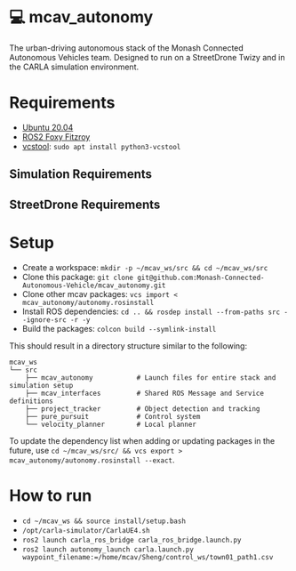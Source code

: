 # 💻 mcav_autonomy
The urban-driving autonomous stack of the Monash Connected Autonomous Vehicles team. Designed to run on a StreetDrone Twizy and in the CARLA simulation environment.

# Requirements
- [Ubuntu 20.04](https://ubuntu.com/download/desktop)
- [ROS2 Foxy Fitzroy](https://docs.ros.org/en/foxy/Installation.html)
- [vcstool](https://github.com/dirk-thomas/vcstool): `sudo apt install python3-vcstool`

## Simulation Requirements

## StreetDrone Requirements

# Setup
- Create a workspace: `mkdir -p ~/mcav_ws/src && cd ~/mcav_ws/src`
- Clone this package: `git clone git@github.com:Monash-Connected-Autonomous-Vehicle/mcav_autonomy.git`
- Clone other mcav packages: `vcs import < mcav_autonomy/autonomy.rosinstall`
- Install ROS dependencies: `cd .. && rosdep install --from-paths src --ignore-src -r -y`
- Build the packages: `colcon build --symlink-install`

This should result in a directory structure similar to the following:
```
mcav_ws
└── src
    ├── mcav_autonomy           # Launch files for entire stack and simulation setup
    ├── mcav_interfaces         # Shared ROS Message and Service definitions
    ├── project_tracker         # Object detection and tracking
    ├── pure_pursuit            # Control system
    └── velocity_planner        # Local planner
```
To update the dependency list when adding or updating packages in the future, use `cd ~/mcav_ws/src/ && vcs export > mcav_autonomy/autonomy.rosinstall --exact`.

# How to run
- `cd ~/mcav_ws && source install/setup.bash`
- `/opt/carla-simulator/CarlaUE4.sh`
- `ros2 launch carla_ros_bridge carla_ros_bridge.launch.py`
- `ros2 launch autonomy_launch carla.launch.py waypoint_filename:=/home/mcav/Sheng/control_ws/town01_path1.csv`

